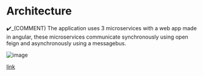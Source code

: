 # Architecture

:heavy_check_mark:_(COMMENT) The application uses 3 microservices with a web app made in angular, these microservices communicate synchronously using open feign and asynchronously using a messagebus.

![image](https://github.com/user-attachments/assets/a30d6977-d1aa-4578-957f-19b7267a9000)



[link](https://github.com/pxlit-projects/project-BjornBovendeerdPXL/blob/main/architecture/architectuurdiagram.drawio.pdf)
